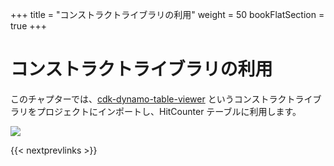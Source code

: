 +++
title = "コンストラクトライブラリの利用"
weight = 50
bookFlatSection = true
+++

# コンストラクトライブラリの利用

このチャプターでは、[cdk-dynamo-table-viewer](https://www.npmjs.com/package/cdk-dynamo-table-viewer)
というコンストラクトライブラリをプロジェクトにインポートし、HitCounter テーブルに利用します。

![](/images/table-viewer.png)

{{< nextprevlinks >}}